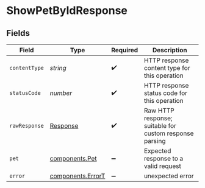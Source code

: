 # ShowPetByIdResponse


## Fields

| Field                                                                 | Type                                                                  | Required                                                              | Description                                                           |
| --------------------------------------------------------------------- | --------------------------------------------------------------------- | --------------------------------------------------------------------- | --------------------------------------------------------------------- |
| `contentType`                                                         | *string*                                                              | :heavy_check_mark:                                                    | HTTP response content type for this operation                         |
| `statusCode`                                                          | *number*                                                              | :heavy_check_mark:                                                    | HTTP response status code for this operation                          |
| `rawResponse`                                                         | [Response](https://developer.mozilla.org/en-US/docs/Web/API/Response) | :heavy_check_mark:                                                    | Raw HTTP response; suitable for custom response parsing               |
| `pet`                                                                 | [components.Pet](../../models/components/pet.md)                      | :heavy_minus_sign:                                                    | Expected response to a valid request                                  |
| `error`                                                               | [components.ErrorT](../../models/components/errort.md)                | :heavy_minus_sign:                                                    | unexpected error                                                      |